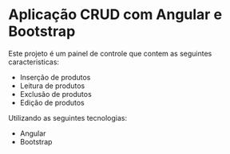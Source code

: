 # Aplicação CRUD com Angular e Bootstrap

Este projeto é um painel de controle que contem as seguintes caracteristicas:

- Inserção de produtos
- Leitura de produtos
- Exclusão de produtos
- Edição de produtos

Utilizando as seguintes tecnologias:

- Angular 
- Bootstrap
